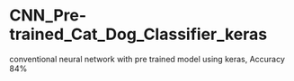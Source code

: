 # CNN_Pre-trained_Cat_Dog_Classifier_keras
conventional neural network with pre trained  model using keras, Accuracy 84%

